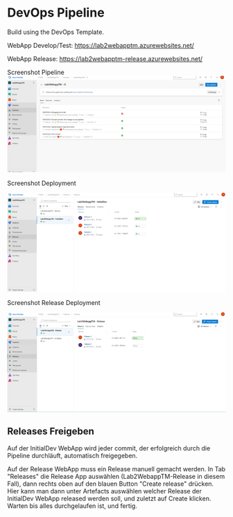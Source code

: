 # DevOps Pipeline

Build using the DevOps Template.

WebApp Develop/Test: https://lab2webapptm.azurewebsites.net/

WebApp Release: https://lab2webapptm-release.azurewebsites.net/


Screenshot Pipeline
![Screenshot Pipeline](https://github.com/TamaraMayer/SoftwareDeployment/blob/main/Lab2/Images/image-20211104212203770.png)



Screenshot Deployment

![](https://github.com/TamaraMayer/SoftwareDeployment/blob/main/Lab2/Images/image-20211104212309979.png)



Screenshot Release Deployment

![](https://github.com/TamaraMayer/SoftwareDeployment/blob/main/Lab2/Images/image-20211104212359887.png)



## Releases Freigeben

Auf der InitialDev WebApp wird jeder commit, der erfolgreich durch die Pipeline durchläuft, automatisch freigegeben.

Auf der Release WebApp muss ein Release manuell gemacht werden. In Tab "Releases" die Release App auswählen (Lab2WebappTM-Release in diesem Fall), dann rechts oben auf den blauen Button "Create release" drücken. Hier kann man dann unter Artefacts auswählen welcher Release der InitialDev WebApp released werden soll, und zuletzt auf Create klicken. Warten bis alles durchgelaufen ist, und fertig.
